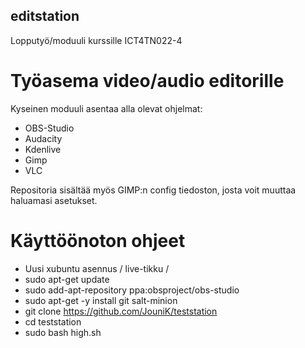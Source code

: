 ## editstation ##
Lopputyö/moduuli kurssille ICT4TN022-4

# Työasema video/audio editorille
Kyseinen moduuli asentaa alla olevat ohjelmat:
- OBS-Studio
- Audacity
- Kdenlive
- Gimp
- VLC

Repositoria sisältää myös GIMP:n config tiedoston, josta voit muuttaa haluamasi asetukset.


# Käyttöönoton ohjeet
- Uusi xubuntu asennus / live-tikku / 
- sudo apt-get update
- sudo add-apt-repository ppa:obsproject/obs-studio
- sudo apt-get -y install git salt-minion
- git clone https://github.com/JouniK/teststation
- cd teststation
- sudo bash high.sh
